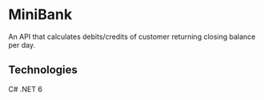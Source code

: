 # MiniBank

An API that calculates debits/credits of customer returning closing balance per day.

## Technologies
C#
.NET 6

